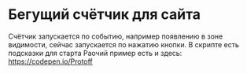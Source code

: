 # Бегущий счётчик для сайта
Счётчик запускается по событию, например появлению в зоне видимости, сейчас запускается по нажатию кнопки.
В скрипте есть подсказки для старта
Раочий пример есть и здесь: https://codepen.io/Protoff
